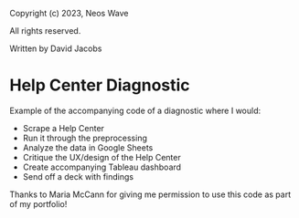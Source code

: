 Copyright (c) 2023, Neos Wave

All rights reserved.

Written by David Jacobs

# Help Center Diagnostic

Example of the accompanying code of a diagnostic where I would: 
- Scrape a Help Center
- Run it through the preprocessing
- Analyze the data in Google Sheets
- Critique the UX/design of the Help Center
- Create accompanying Tableau dashboard
- Send off a deck with findings

Thanks to Maria McCann for giving me permission to use this code as part of my portfolio!
